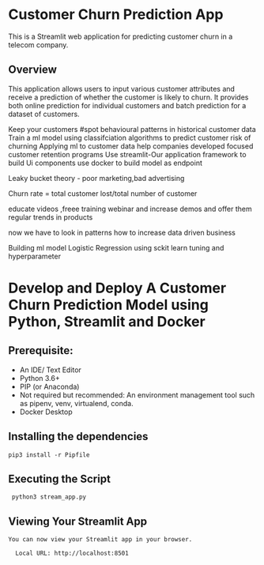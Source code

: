 # Customer Churn Prediction App

This is a Streamlit web application for predicting customer churn in a telecom company.

## Overview

This application allows users to input various customer attributes and receive a prediction of whether the customer is likely to churn. It provides both online prediction for individual customers and batch prediction for a dataset of customers.

Keep your customers
#spot behavioural patterns in historical customer data
Train a ml model using classifciation algorithms to predict customer risk of churning
Applying ml to customer data help companies developed focused customer retention programs
Use streamlit-Our application framework to build Ui components
use docker to build model as endpoint


Leaky bucket theory -
poor marketing,bad advertising 

 Churn rate = total customer lost/total  number of customer


 educate videos ,freee training webinar and increase demos and offer them regular trends in products  


 now we have to look in patterns how to increase data driven business


 Building ml model
 Logistic Regression 
 using sckit learn
 tuning and hyperparameter


 # Develop and Deploy A Customer Churn Prediction Model using Python, Streamlit and Docker
## Prerequisite:

- An IDE/ Text Editor 
- Python 3.6+ 
- PIP (or Anaconda)
- Not required but recommended: An environment management tool such as pipenv, venv, virtualend, conda.
- Docker Desktop

## Installing the dependencies

```
pip3 install -r Pipfile
```

## Executing the Script

```
 python3 stream_app.py
```

## Viewing Your Streamlit App

```
You can now view your Streamlit app in your browser.

  Local URL: http://localhost:8501

